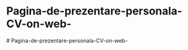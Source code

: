 ﻿# Pagina-de-prezentare-personala-CV-on-web-
#   P a g i n a - d e - p r e z e n t a r e - p e r s o n a l a - C V - o n - w e b -  
 
